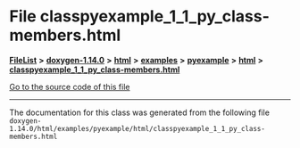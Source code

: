 

# File classpyexample\_1\_1\_py\_class-members.html



[**FileList**](files.md) **>** [**doxygen-1.14.0**](dir_9d5bad020669189c90cda983471be5d0.md) **>** [**html**](dir_05d1fd8a7cdd04f638f8b23196de02e2.md) **>** [**examples**](dir_aa52e73a32d193037813a53dcfe817b6.md) **>** [**pyexample**](dir_a2a8ba002db70f2f1f5a4403c068e8c8.md) **>** [**html**](dir_23da204c45b718d15aebf94ee9a5f5b8.md) **>** [**classpyexample\_1\_1\_py\_class-members.html**](classpyexample__1__1__py__class-members_8html.md)

[Go to the source code of this file](classpyexample__1__1__py__class-members_8html_source.md)





































































------------------------------
The documentation for this class was generated from the following file `doxygen-1.14.0/html/examples/pyexample/html/classpyexample_1_1_py_class-members.html`

